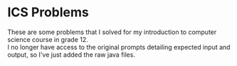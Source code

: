 # ICS Problems

These are some problems that I solved for my introduction to computer science course in grade 12.\
I no longer have access to the original prompts detailing expected input and output, so I've just added the raw java files.
